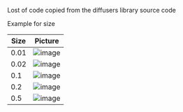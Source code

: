 Lost of code copied from the diffusers library source code

Example for size

| Size | Picture |
| ---- | ------- |
| 0.01 | ![image](https://github.com/pmolodyk/self_guidance_diffusers/assets/17802351/3f69a862-167b-44b2-8eab-b7ce0aa01b7a) |
| 0.02 | ![image](https://github.com/pmolodyk/self_guidance_diffusers/assets/17802351/6dc87740-24aa-46d9-ace2-3c4c3b5a3d6e) |
| 0.1  | ![image](https://github.com/pmolodyk/self_guidance_diffusers/assets/17802351/74de0683-b26f-4c13-b6a8-fec69292a86e) |
| 0.2  | ![image](https://github.com/pmolodyk/self_guidance_diffusers/assets/17802351/497b05ea-776d-4b70-ac5f-9ba4e6463a68) |
| 0.5  | ![image](https://github.com/pmolodyk/self_guidance_diffusers/assets/17802351/99f76b67-a5ec-41d7-8f36-6fdbc887f83f) |
